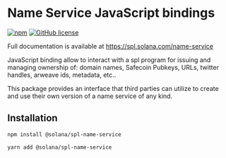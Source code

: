 # Name Service JavaScript bindings

[![npm](https://img.shields.io/npm/v/@solana/spl-name-service)](https://unpkg.com/@solana/spl-name-service@latest/) [![GitHub license](https://img.shields.io/badge/license-APACHE-blue.svg)](https://github.com/solana-labs/token-list/blob/b3fa86b3fdd9c817139e38641d46c5a892542a52/LICENSE)

Full documentation is available at https://spl.solana.com/name-service

JavaScript binding allow to interact with a spl program for issuing and managing
ownership of: domain names, Safecoin Pubkeys, URLs, twitter handles, arweave ids,
metadata, etc..

This package provides an interface that third parties can
utilize to create and use their own version of a name service of any kind.

## Installation

```bash
npm install @solana/spl-name-service
```

```bash
yarn add @solana/spl-name-service
```
